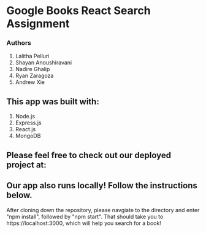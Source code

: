 # Google Books React Search Assignment 

### Authors
1. Lalitha Pelluri
2. Shayan Anoushiravani
3. Nadire Ghalip
4. Ryan Zaragoza
5. Andrew Xie

## This app was built with: 
1. Node.js
2. Express.js
3. React.js
4. MongoDB

## Please feel free to check out our deployed project at: 

## Our app also runs locally! Follow the instructions below.

After cloning down the repository, please navgiate to the directory and enter "npm install", followed by "npm start". That should take you to https://localhost:3000, which will help you search for a book!